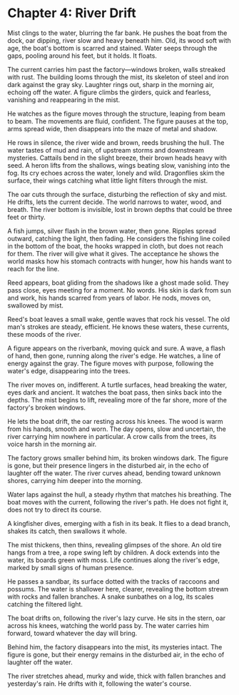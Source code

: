 # Chapter 4: River Drift

Mist clings to the water, blurring the far bank. He pushes the boat from the dock, oar dipping, river slow and heavy beneath him. Old, its wood soft with age, the boat's bottom is scarred and stained. Water seeps through the gaps, pooling around his feet, but it holds. It floats.

The current carries him past the factory—windows broken, walls streaked with rust. The building looms through the mist, its skeleton of steel and iron dark against the gray sky. Laughter rings out, sharp in the morning air, echoing off the water. A figure climbs the girders, quick and fearless, vanishing and reappearing in the mist.

He watches as the figure moves through the structure, leaping from beam to beam. The movements are fluid, confident. The figure pauses at the top, arms spread wide, then disappears into the maze of metal and shadow.

He rows in silence, the river wide and brown, reeds brushing the hull. The water tastes of mud and rain, of upstream storms and downstream mysteries. Cattails bend in the slight breeze, their brown heads heavy with seed. A heron lifts from the shallows, wings beating slow, vanishing into the fog. Its cry echoes across the water, lonely and wild. Dragonflies skim the surface, their wings catching what little light filters through the mist.

The oar cuts through the surface, disturbing the reflection of sky and mist. He drifts, lets the current decide. The world narrows to water, wood, and breath. The river bottom is invisible, lost in brown depths that could be three feet or thirty.

A fish jumps, silver flash in the brown water, then gone. Ripples spread outward, catching the light, then fading. He considers the fishing line coiled in the bottom of the boat, the hooks wrapped in cloth, but does not reach for them. The river will give what it gives. The acceptance he shows the world masks how his stomach contracts with hunger, how his hands want to reach for the line.

Reed appears, boat gliding from the shadows like a ghost made solid. They pass close, eyes meeting for a moment. No words. His skin is dark from sun and work, his hands scarred from years of labor. He nods, moves on, swallowed by mist.

Reed's boat leaves a small wake, gentle waves that rock his vessel. The old man's strokes are steady, efficient. He knows these waters, these currents, these moods of the river.

A figure appears on the riverbank, moving quick and sure. A wave, a flash of hand, then gone, running along the river's edge. He watches, a line of energy against the gray. The figure moves with purpose, following the water's edge, disappearing into the trees.

The river moves on, indifferent. A turtle surfaces, head breaking the water, eyes dark and ancient. It watches the boat pass, then sinks back into the depths. The mist begins to lift, revealing more of the far shore, more of the factory's broken windows.

He lets the boat drift, the oar resting across his knees. The wood is warm from his hands, smooth and worn. The day opens, slow and uncertain, the river carrying him nowhere in particular. A crow calls from the trees, its voice harsh in the morning air.

The factory grows smaller behind him, its broken windows dark. The figure is gone, but their presence lingers in the disturbed air, in the echo of laughter off the water. The river curves ahead, bending toward unknown shores, carrying him deeper into the morning.

Water laps against the hull, a steady rhythm that matches his breathing. The boat moves with the current, following the river's path. He does not fight it, does not try to direct its course.

A kingfisher dives, emerging with a fish in its beak. It flies to a dead branch, shakes its catch, then swallows it whole.

The mist thickens, then thins, revealing glimpses of the shore. An old tire hangs from a tree, a rope swing left by children. A dock extends into the water, its boards green with moss. Life continues along the river's edge, marked by small signs of human presence.

He passes a sandbar, its surface dotted with the tracks of raccoons and possums. The water is shallower here, clearer, revealing the bottom strewn with rocks and fallen branches. A snake sunbathes on a log, its scales catching the filtered light.

The boat drifts on, following the river's lazy curve. He sits in the stern, oar across his knees, watching the world pass by. The water carries him forward, toward whatever the day will bring.

Behind him, the factory disappears into the mist, its mysteries intact. The figure is gone, but their energy remains in the disturbed air, in the echo of laughter off the water.

The river stretches ahead, murky and wide, thick with fallen branches and yesterday's rain. He drifts with it, following the water's course. 